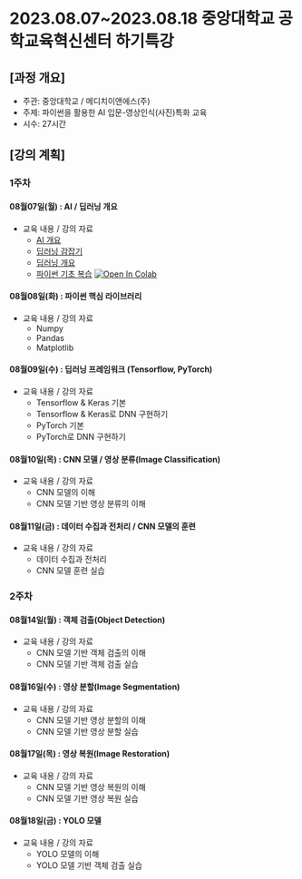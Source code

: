 # 2023.08.07\~2023.08.18 중앙대학교 공학교육혁신센터 하기특강

## \[과정 개요]

* 주관: 중앙대학교 / 메디치이앤에스(주)
* 주제: 파이썬을 활용한 AI 입문-영상인식(사진)특화 교육
* 시수: 27시간

## \[강의 계획]

### 1주차

#### 08월07일(월) : AI / 딥러닝 개요

* 교육 내용 / 강의 자료
  * [AI 개요](../LectureFiles/pdf/AI01_AI개요.pdf)
  * [딥러닝 감잡기](https://drive.google.com/file/d/1eigN8ZV6LSZxHSYVRhWKmqSGDI6qHYW6/view?usp=sharing)
  * [딥러닝 개요](https://drive.google.com/file/d/1eigN8ZV6LSZxHSYVRhWKmqSGDI6qHYW6/view?usp=sharing)
  * [파이썬 기초 복습](../LectureFiles/src/Py001_Basic.ipynb) [![Open In Colab](https://colab.research.google.com/assets/colab-badge.svg)](https://colab.research.google.com/github/aidalabs/Lectures/blob/main/LectureFiles/src/Py001_Basic.ipynb)

#### 08월08일(화) : 파이썬 핵심 라이브러리

* 교육 내용 / 강의 자료
  * Numpy
  * Pandas
  * Matplotlib

#### 08월09일(수) : 딥러닝 프레임워크 (Tensorflow, PyTorch)

* 교육 내용 / 강의 자료
  * Tensorflow & Keras 기본
  * Tensorflow & Keras로 DNN 구현하기
  * PyTorch 기본
  * PyTorch로 DNN 구현하기

#### 08월10일(목) : CNN 모델 / 영상 분류(Image Classification)

* 교육 내용 / 강의 자료
  * CNN 모델의 이해
  * CNN 모델 기반 영상 분류의 이해

#### 08월11일(금) : 데이터 수집과 전처리 / CNN 모델의 훈련

* 교육 내용 / 강의 자료
  * 데이터 수집과 전처리
  * CNN 모델 훈련 실습


### 2주차

#### 08월14일(월) : 객체 검출(Object Detection)

* 교육 내용 / 강의 자료
  * CNN 모델 기반 객체 검출의 이해
  * CNN 모델 기반 객체 검출 실습

#### 08월16일(수) : 영상 분할(Image Segmentation)

* 교육 내용 / 강의 자료
  * CNN 모델 기반 영상 분할의 이해
  * CNN 모델 기반 영상 분할 실습

#### 08월17일(목) : 영상 복원(Image Restoration)

* 교육 내용 / 강의 자료
  * CNN 모델 기반 영상 복원의 이해
  * CNN 모델 기반 영상 복원 실습

#### 08월18일(금) : YOLO 모델

* 교육 내용 / 강의 자료
  * YOLO 모델의 이해
  * YOLO 모델 기반 객체 검출 실습
